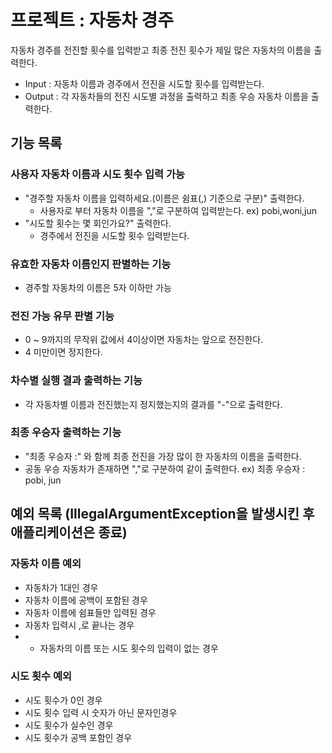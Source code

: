 # 프로젝트 : 자동차 경주
자동차 경주를 전진할 횟수를 입력받고 최종 전진 횟수가 제일 많은 자동차의 이름을 출력한다.
- Input : 자동차 이름과 경주에서 전진을 시도할 횟수를 입력받는다.
- Output : 각 자동차들의 전진 시도별 과정을 출력하고 최종 우승 자동차 이름을 출력한다.

## 기능 목록
### 사용자 자동차 이름과 시도 횟수 입력 가능
- "경주할 자동차 이름을 입력하세요.(이름은 쉼표(,) 기준으로 구분)" 출력한다.
  - 사용자로 부터 자동차 이름을 ","로 구분하여 입력받는다. ex) pobi,woni,jun
- "시도할 횟수는 몇 회인가요?" 출력한다.
  - 경주에서 전진을 시도할 횟수 입력받는다.

### 유효한 자동차 이름인지 판별하는 기능
- 경주할 자동차의 이름은 5자 이하만 가능

### 전진 가능 유무 판별 기능
- 0 ~ 9까지의 무작위 값에서 4이상이면 자동차는 앞으로 전진한다.
- 4 미만이면 정지한다.

### 차수별 실행 결과 출력하는 기능
- 각 자동차별 이름과 전진했는지 정지했는지의 결과를 "-"으로 출력한다.

### 최종 우승자 출력하는 기능
- "최종 우승자 :" 와 함께 최종 전진을 가장 많이 한 자동차의 이름을 출력한다.
- 공동 우승 자동차가 존재하면 ","로 구분하여 같이 출력한다. ex) 최종 우승자 : pobi, jun

## 예외 목록 (IllegalArgumentException을 발생시킨 후 애플리케이션은 종료)
### 자동차 이름 예외
- 자동차가 1대인 경우
- 자동차 이름에 공백이 포함된 경우
- 자동차 이름에 쉼표들만 입력된 경우
- 자동차 입력시 ,로 끝나는 경우
- - 자동차의 이름 또는 시도 횟수의 입력이 없는 경우

### 시도 횟수 예외
- 시도 횟수가 0인 경우
- 시도 횟수 입력 시 숫자가 아닌 문자인경우
- 시도 횟수가 실수인 경우
- 시도 횟수가 공백 포함인 경우